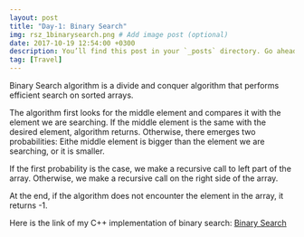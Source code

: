 ```yaml
---
layout: post
title: "Day-1: Binary Search"
img: rsz_1binarysearch.png # Add image post (optional)
date: 2017-10-19 12:54:00 +0300
description: You’ll find this post in your `_posts` directory. Go ahead and edit it and re-build the site to see your changes. # Add post description (optional)
tag: [Travel]
---
```


Binary Search algorithm is a divide and conquer algorithm that performs efficient search on sorted arrays. 

The algorithm first looks for the middle element and compares it with the element we are searching. If the middle element is the same with the desired element, algorithm returns. Otherwise, there emerges two probabilities: Eithe middle element is bigger than the element we are searching, or it is smaller. 

If the first probability is the case, we make a recursive call to left part of the array. Otherwise, we make a recursive call on the right side of the array.

At the end, if the algorithm does not encounter the element in the array, it returns -1.

Here is the link of my C++ implementation of binary search: [Binary Search](https://github.com/abdurrezzak/100-Days-100-Algorithms-/blob/master/1.BinarySearch.cpp)

